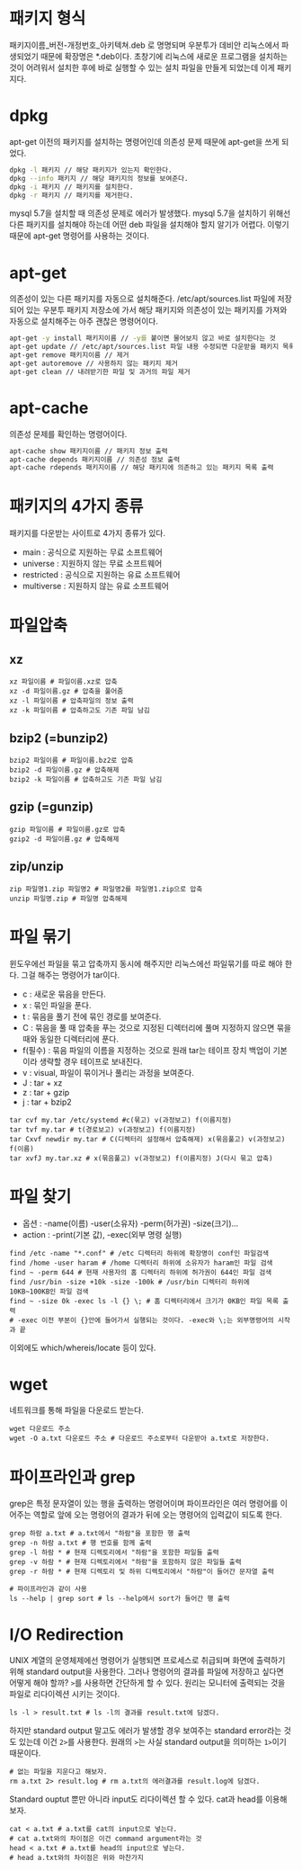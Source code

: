 # 패키지 형식

패키지이름_버전-개정번호\_아키텍쳐.deb 로 명명되며 우분투가 데비안 리눅스에서 파생되었기 때문에 확장명은 *.deb이다. 초창기에 리눅스에 새로운 프로그램을 설치하는 것이 어려워서 설치한 후에 바로 실행할 수 있는 설치 파일을 만들게 되었는데 이게 패키지다.

# dpkg

apt-get 이전의 패키지를 설치하는 명령어인데 의존성 문제 때문에 apt-get을 쓰게 되었다.

```bash
dpkg -l 패키지 // 해당 패키지가 있는지 확인한다.
dpkg --info 패키지 // 해당 패키지의 정보를 보여준다.
dpkg -i 패키지 // 패키지를 설치한다.
dpkg -r 패키지 // 패키지를 제거한다.
```

mysql 5.7을 설치할 때 의존성 문제로 에러가 발생했다. mysql 5.7을 설치하기 위해선 다른 패키지를 설치해야 하는데 어떤 deb 파일을 설치해야 할지 알기가 어렵다. 이렇기 때문에 apt-get 명령어를 사용하는 것이다.

# apt-get

의존성이 있는 다른 패키지를 자동으로 설치해준다. /etc/apt/sources.list 파일에 저장되어 있는 우분투 패키지 저장소에 가서 해당 패키지와 의존성이 있는 패키지를 가져와 자동으로 설치해주는 아주 괜찮은 명령어이다.

```bash
apt-get -y install 패키지이름 // -y를 붙이면 물어보지 않고 바로 설치한다는 것
apt-get update // /etc/apt/sources.list 파일 내용 수정되면 다운받을 패키지 목록 업데이트
apt-get remove 패키지이름 // 제거
apt-get autoremove // 사용하지 않는 패키지 제거
apt-get clean // 내려받기한 파일 및 과거의 파일 제거
```

# apt-cache

의존성 문제를 확인하는 명령어이다.

```bash
apt-cache show 패키지이름 // 패키지 정보 출력
apt-cache depends 패키지이름 // 의존성 정보 출력
apt-cache rdepends 패키지이름 // 해당 패키지에 의존하고 있는 패키지 목록 출력
```

# 패키지의 4가지 종류

패키지를 다운받는 사이트로 4가지 종류가 있다.

* main : 공식으로 지원하는 무료 소프트웨어
* universe : 지원하지 않는 무료 소프트웨어
* restricted : 공식으로 지원하는 유료 소프트웨어
* multiverse : 지원하지 않는 유료 소프트웨어

# 파일압축

## xz

```shell
xz 파일이름 # 파일이름.xz로 압축
xz -d 파일이름.gz # 압축을 풀어줌
xz -l 파일이름 # 압축파일의 정보 출력
xz -k 파일이름 # 압축하고도 기존 파일 남김
```

## bzip2 (=bunzip2)

```shell
bzip2 파일이름 # 파일이름.bz2로 압축
bzip2 -d 파일이름.gz # 압축해제
bzip2 -k 파일이름 # 압축하고도 기존 파일 남김
```

## gzip (=gunzip)

```shell
gzip 파일이름 # 파일이름.gz로 압축
gzip2 -d 파일이름.gz # 압축해제
```

## zip/unzip

```shell
zip 파일명1.zip 파일명2 # 파일명2를 파일명1.zip으로 압축
unzip 파일명.zip # 파일명 압축해제
```

# 파일 묶기

윈도우에선 파일을 묶고 압축까지 동시에 해주지만 리눅스에선 파일묶기를 따로 해야 한다. 그걸 해주는 명령어가 tar이다.

* c : 새로운 묶음을 만든다.
* x : 묶인 파일을 푼다.
* t : 묶음을 풀기 전에 묶인 경로를 보여준다.
* C : 묶음을 풀 때 압축을 푸는 것으로 지정된 디렉터리에 풀며 지정하지 않으면 묶을 때와 동일한 디렉터리에 푼다.
* f(필수) : 묶음 파일의 이름을 지정하는 것으로 원래 tar는 테이프 장치 백업이 기본이라 생략할 경우 테이프로 보내진다.
* v : visual, 파일이 묶이거나 풀리는 과정을 보여준다.
* J : tar + xz
* z : tar + gzip
* j : tar + bzip2

```shell
tar cvf my.tar /etc/systemd #c(묶고) v(과정보고) f(이름지정)
tar tvf my.tar # t(경로보고) v(과정보고) f(이름지정)
tar Cxvf newdir my.tar # C(디렉터리 설정해서 압축해제) x(묶음풀고) v(과정보고) f(이름)
tar xvfJ my.tar.xz # x(묶음풀고) v(과정보고) f(이름지정) J(다시 묶고 압축)
```

# 파일 찾기

* 옵션 : -name(이름) -user(소유자) -perm(허가권) -size(크기)...
* action : -print(기본 값), -exec(외부 명령 실행)

```shell
find /etc -name "*.conf" # /etc 디렉터리 하위에 확장명이 conf인 파일검색
find /home -user haram # /home 디렉터리 하위에 소유자가 haram인 파일 검색
find ~ -perm 644 # 현재 사용자의 홈 디렉터리 하위에 허가권이 644인 파일 검색
find /usr/bin -size +10k -size -100k # /usr/bin 디렉터리 하위에 10KB~100KB인 파일 검색
find ~ -size 0k -exec ls -l {} \; # 홈 디렉터리에서 크기가 0KB인 파일 목록 출력
# -exec 이전 부분이 {}안에 들어가서 실행되는 것이다. -exec와 \;는 외부명령어의 시작과 끝
```

이외에도 which/whereis/locate 등이 있다.



# wget

네트워크를 통해 파일을 다운로드 받는다.

```shell
wget 다운로드 주소
wget -O a.txt 다운로드 주소 # 다운로드 주소로부터 다운받아 a.txt로 저장한다.
```



# 파이프라인과 grep

grep은 특정 문자열이 있는 행을 출력하는 명령어이며 파이프라인은 여러 명령어를 이어주는 역할로  앞에 오는 명령어의 결과가 뒤에 오는 명령어의 입력값이 되도록 한다.

```shell
grep 하람 a.txt # a.txt에서 "하람"을 포함한 행 출력
grep -n 하람 a.txt # 행 번호를 함께 출력
grep -l 하람 * # 현재 디렉토리에서 "하람"을 포함한 파일들 출력
grep -v 하람 * # 현재 디렉토리에서 "하람"을 포함하지 않은 파일들 출력
grep -r 하람 * # 현재 디렉토리 및 하위 디렉토리에서 "하람"이 들어간 문자열 출력

# 파이프라인과 같이 사용
ls --help | grep sort # ls --help에서 sort가 들어간 행 출력
```



# I/O Redirection

UNIX 계열의 운영체제에선 명령어가 실행되면 프로세스로 취급되며 화면에 출력하기 위해 standard output을 사용한다. 그러나 명령어의 결과를 파일에 저장하고 싶다면 어떻게 해야 할까? `>`를 사용하면 간단하게 할 수 있다. 원리는 모니터에 출력되는 것을 파일로 리다이렉션 시키는 것이다.

```shell
ls -l > result.txt # ls -l의 결과를 result.txt에 담겠다.
```

하지만 standard output 말고도 에러가 발생할 경우 보여주는 standard error라는 것도 있는데 이건 `2>`를 사용한다. 원래의 `>`는 사실 standard output을 의미하는 `1>`이기 때문이다.

```shell
# 없는 파일을 지운다고 해보자.
rm a.txt 2> result.log # rm a.txt의 에러결과를 result.log에 담겠다.
```

Standard ouptut 뿐만 아니라 input도 리다이렉션 할 수 있다. cat과 head를 이용해보자.

```shell
cat < a.txt # a.txt를 cat의 input으로 넣는다.
# cat a.txt와의 차이점은 이건 command argument라는 것
head < a.txt # a.txt를 head의 input으로 넣는다.
# head a.txt와의 차이점은 위와 마찬가지
```



